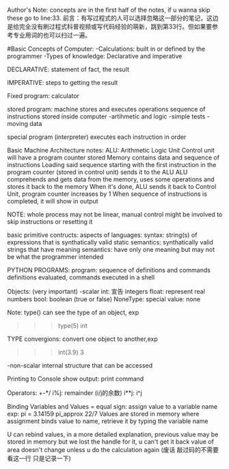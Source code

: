 Author's Note: concepts are in the first half of the notes, if u wanna skip these go to line:33.
前言：有写过程式的人可以选择忽略这一部分的笔记，这边是给完全没有刷过程式科普视频或写代码经验的萌新，跳到第33行。但如果要参考专业用词的也可以扫过一遍。


#Basic Concepts of Computer:
-Calculations: built in or defined by the programmer
-Types of knowledge: Declarative and imperative

DECLARATIVE: statement of fact, the result

IMPERATIVE: steps to getting the result 


Fixed program: calculator

stored program: machine stores and executes operations
sequence of instructions stored inside computer
-artihmetic and logic
-simple tests
-moving data

special program (interpreter) executes each instruction in order

Basic Machine Architecture notes:
ALU: Arithmetic Logic Unit
Control unit will have a program counter stored
Memory contains data and sequence of instructions
Loading said sequence starting with the first instruction in the program counter (stored in control unit) sends it to the ALU
ALU comprehends and gets data from the memory, uses some operations and stores it back to the memory
When it's done, ALU sends it back to Control Unit, program counter increases by 1
When sequence of instructions is completed, it will show in output

NOTE: whole process may not be linear, manual control might be involved to skip instructions or resetting it

basic primitive contructs:
aspects of languages:
syntax: string(s) of expressions that is synthatically valid
static semantics: synthatically valid strings that have meaning
semantics: have only one meaning but may not be what the programmer intended

PYTHON PROGRAMS:
program: sequence of definitions and commands
definitions evaluated, commands executed in a shell

Objects: (very important)
-scalar
int: 宣告 integers
float: represent real numbers
bool: boolean (true or false)
NoneType: special value: none

Note: type() can see the type of an object, exp
>>>type(5) 
int

TYPE convergions: convert one object to another,exp
>>>int(3.9)
3

-non-scalar
internal structure that can be accessed

Printing to Console
show output: print command

Operators: +-*/
i%j: remainder (i/j的余数)
i**j: i^j

Binding Variables and Values
= equal sign: assign value to a variable name
exp:
pi = 3.14159
pi_approx 22/7
Values are stored in memory where assignment binds value to name, retrieve it by typing the variable name

U can rebind values, in a more detailed explanation, previous value may be stored in memory but we lost the handle for it, u can't get it back
value of area doesn't change unless u do the calculation again (废话 敲过码的不需要看这一行 只是记录一下)
